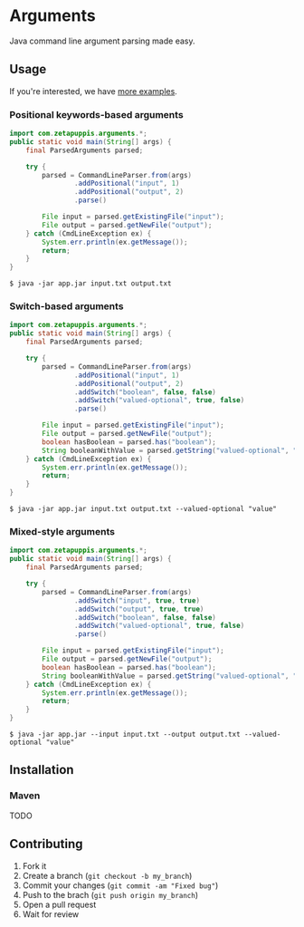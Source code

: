 Arguments
=========

Java command line argument parsing made easy.

Usage
-----

If you're interested, we have [more examples][examples].

### Positional keywords-based arguments
```java
import com.zetapuppis.arguments.*;
public static void main(String[] args) {
    final ParsedArguments parsed;

    try {
        parsed = CommandLineParser.from(args)
                .addPositional("input", 1)
                .addPositional("output", 2)
                .parse()

        File input = parsed.getExistingFile("input");
        File output = parsed.getNewFile("output");
    } catch (CmdLineException ex) {
        System.err.println(ex.getMessage());
        return;
    }
}
```

    $ java -jar app.jar input.txt output.txt

### Switch-based arguments
```java
import com.zetapuppis.arguments.*;
public static void main(String[] args) {
    final ParsedArguments parsed;

    try {
        parsed = CommandLineParser.from(args)
                .addPositional("input", 1)
                .addPositional("output", 2)
                .addSwitch("boolean", false, false)
                .addSwitch("valued-optional", true, false)
                .parse()

        File input = parsed.getExistingFile("input");
        File output = parsed.getNewFile("output");
        boolean hasBoolean = parsed.has("boolean");
        String booleanWithValue = parsed.getString("valued-optional", "default");
    } catch (CmdLineException ex) {
        System.err.println(ex.getMessage());
        return;
    }
}
```

    $ java -jar app.jar input.txt output.txt --valued-optional "value"

### Mixed-style arguments
```java
import com.zetapuppis.arguments.*;
public static void main(String[] args) {
    final ParsedArguments parsed;

    try {
        parsed = CommandLineParser.from(args)
                .addSwitch("input", true, true)
                .addSwitch("output", true, true)
                .addSwitch("boolean", false, false)
                .addSwitch("valued-optional", true, false)
                .parse()

        File input = parsed.getExistingFile("input");
        File output = parsed.getNewFile("output");
        boolean hasBoolean = parsed.has("boolean");
        String booleanWithValue = parsed.getString("valued-optional", "default");
    } catch (CmdLineException ex) {
        System.err.println(ex.getMessage());
        return;
    }
}
```

    $ java -jar app.jar --input input.txt --output output.txt --valued-optional "value"

Installation
------------

### Maven
TODO

Contributing
------------
1. Fork it
2. Create a branch (`git checkout -b my_branch`)
3. Commit your changes (`git commit -am "Fixed bug"`)
4. Push to the brach (`git push origin my_branch`)
5. Open a pull request
6. Wait for review

[examples]: https://github.com/kratorius/arguments/tree/master/arguments-examples/src/main/java/com/zetapuppis/arguments/examples